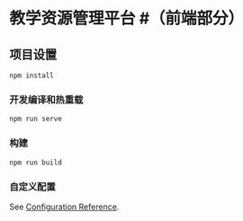 # 教学资源管理平台 #（前端部分）

## 项目设置
```
npm install
```

### 开发编译和热重载
```
npm run serve
```

### 构建
```
npm run build
```

### 自定义配置
See [Configuration Reference](https://cli.vuejs.org/config/).
